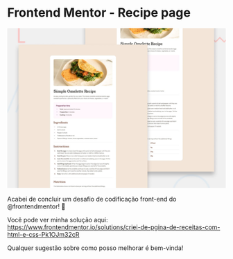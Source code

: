 # Frontend Mentor - Recipe page

![Design preview for the Recipe page coding challenge](./design/desktop-preview.jpg)

Acabei de concluir um desafio de codificação front-end do @frontendmentor! 🎉

Você pode ver minha solução aqui: https://www.frontendmentor.io/solutions/criei-de-pgina-de-receitas-com-html-e-css-Pk1OJm32cR

Qualquer sugestão sobre como posso melhorar é bem-vinda!
